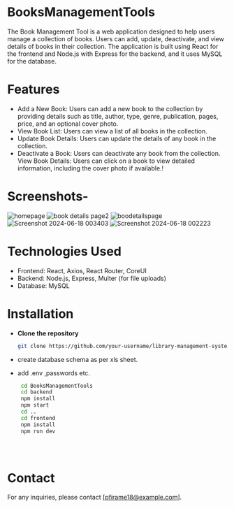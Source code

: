 # BooksManagementTools


The Book Management Tool is a web application designed to help users manage a collection of books. Users can add, update, deactivate, and view details of books in their collection. The application is built using React for the frontend and Node.js with Express for the backend, and it uses MySQL for the database.

# Features
- Add a New Book: Users can add a new book to the collection by      providing details such as title, author, type, genre, publication, pages, price, and an optional cover photo.
- View Book List: Users can view a list of all books in the collection.
- Update Book Details: Users can update the details of any book in the collection.
- Deactivate a Book: Users can deactivate any book from the collection.
View Book Details: Users can click on a book to view detailed information, including the cover photo if available.!

# Screenshots-
![homepage](https://github.com/prasad-1803/BooksManagementTools/assets/113035638/b4079d73-7c2e-4cd7-b4af-54e2eb1005bf)
![book details page2](https://github.com/prasad-1803/BooksManagementTools/assets/113035638/86e55f4d-21fb-4303-a899-396261cd82d6)
![boodetailspage](https://github.com/prasad-1803/BooksManagementTools/assets/113035638/962ce365-f83f-4fdc-9999-5024756e4bd9)
![Screenshot 2024-06-18 003403](https://github.com/prasad-1803/BooksManagementTools/assets/113035638/7a1aa91f-c974-4780-a7fb-d4d056b001b8)
![Screenshot 2024-06-18 002223](https://github.com/prasad-1803/BooksManagementTools/assets/113035638/17444e49-1a48-4a3c-b760-ec3c515e7761)


# Technologies Used
- Frontend: React, Axios, React Router, CoreUI
- Backend: Node.js, Express, Multer (for file uploads)
- Database: MySQL

# Installation
-  **Clone the repository**

   ```bash
   git clone https://github.com/your-username/library-management-system.git
- create database schema as per xls sheet.
- add .env ,passwords etc.
  
  ```bash 
   cd BooksManagementTools
   cd backend
   npm install
   npm start
   cd ..
   cd frontend
   npm install
   npm run dev


   
# Contact
For any inquiries, please contact [pfirame18@example.com].
